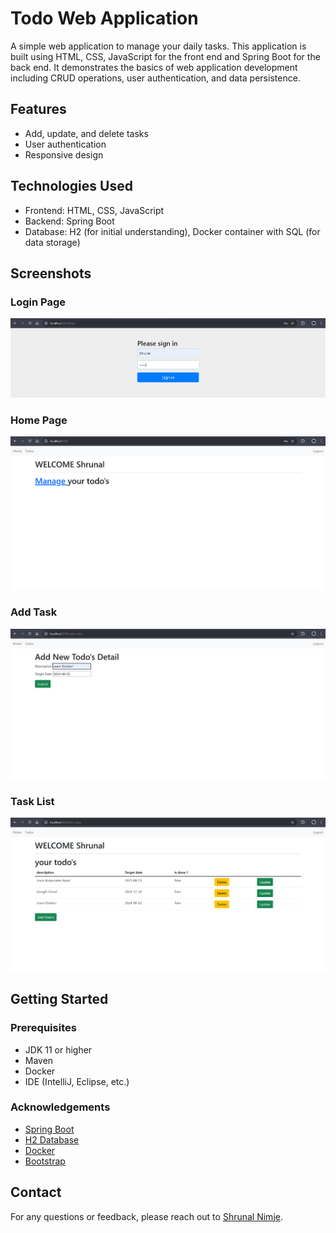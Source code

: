 # Todo Web Application

A simple web application to manage your daily tasks. This application is built using HTML, CSS, JavaScript for the front end and Spring Boot for the back end. It demonstrates the basics of web application development including CRUD operations, user authentication, and data persistence.

## Features

- Add, update, and delete tasks
- User authentication
- Responsive design

## Technologies Used

- Frontend: HTML, CSS, JavaScript
- Backend: Spring Boot
- Database: H2 (for initial understanding), Docker container with SQL (for data storage)

## Screenshots

### Login Page
![Login Page](screenshots/login.png)

### Home Page
![Home Page](screenshots/home.png)

### Add Task
![Add Task](screenshots/AddTodo.png)

### Task List
![Task List](screenshots/listTodos.png)

## Getting Started

### Prerequisites

- JDK 11 or higher
- Maven
- Docker
- IDE (IntelliJ, Eclipse, etc.)

### Acknowledgements

- [Spring Boot](https://spring.io/projects/spring-boot)
- [H2 Database](https://www.h2database.com/html/main.html)
- [Docker](https://www.docker.com/)
- [Bootstrap](https://getbootstrap.com/)

## Contact

For any questions or feedback, please reach out to [Shrunal Nimje](https://github.com/ShrunalNimje).
